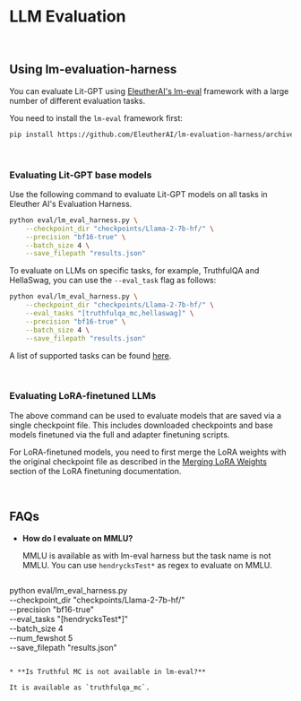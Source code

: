 # LLM Evaluation

&nbsp;

## Using lm-evaluation-harness

You can evaluate Lit-GPT using [EleutherAI's lm-eval](https://github.com/EleutherAI/lm-evaluation-harness/tree/master) framework with a large number of different evaluation tasks.

You need to install the `lm-eval` framework first:

```bash
pip install https://github.com/EleutherAI/lm-evaluation-harness/archive/refs/heads/master.zip -U
```

&nbsp;

### Evaluating Lit-GPT base models

Use the following command to evaluate Lit-GPT models on all tasks in Eleuther AI's Evaluation Harness.

```bash
python eval/lm_eval_harness.py \
    --checkpoint_dir "checkpoints/Llama-2-7b-hf/" \
    --precision "bf16-true" \
    --batch_size 4 \
    --save_filepath "results.json"
```

To evaluate on LLMs on specific tasks, for example, TruthfulQA and HellaSwag, you can use the `--eval_task` flag as follows:

```bash
python eval/lm_eval_harness.py \
    --checkpoint_dir "checkpoints/Llama-2-7b-hf/" \
    --eval_tasks "[truthfulqa_mc,hellaswag]" \
    --precision "bf16-true" \
    --batch_size 4 \
    --save_filepath "results.json"
```

A list of supported tasks can be found [here](https://github.com/EleutherAI/lm-evaluation-harness/blob/master/docs/task_table.md).

&nbsp;

### Evaluating LoRA-finetuned LLMs

The above command can be used to evaluate models that are saved via a single checkpoint file. This includes downloaded checkpoints and base models finetuned via the full and adapter finetuning scripts.

For LoRA-finetuned models, you need to first merge the LoRA weights with the original checkpoint file as described in the [Merging LoRA Weights](https://github.com/Lightning-AI/lit-gpt/blob/main/tutorials/finetune_lora.md#merging-lora-weights) section of the LoRA finetuning documentation.

&nbsp;

## FAQs

* **How do I evaluate on MMLU?**

  MMLU is available as with lm-eval harness but the task name is not MMLU. You can use `hendrycksTest*` as regex to evaluate on MMLU.

  ```shell
 python eval/lm_eval_harness.py \
     --checkpoint_dir "checkpoints/Llama-2-7b-hf/" \
     --precision "bf16-true" \
     --eval_tasks "[hendrycksTest*]" \
     --batch_size 4 \
     --num_fewshot 5 \
     --save_filepath "results.json"
  ```

* **Is Truthful MC is not available in lm-eval?**

  It is available as `truthfulqa_mc`.
